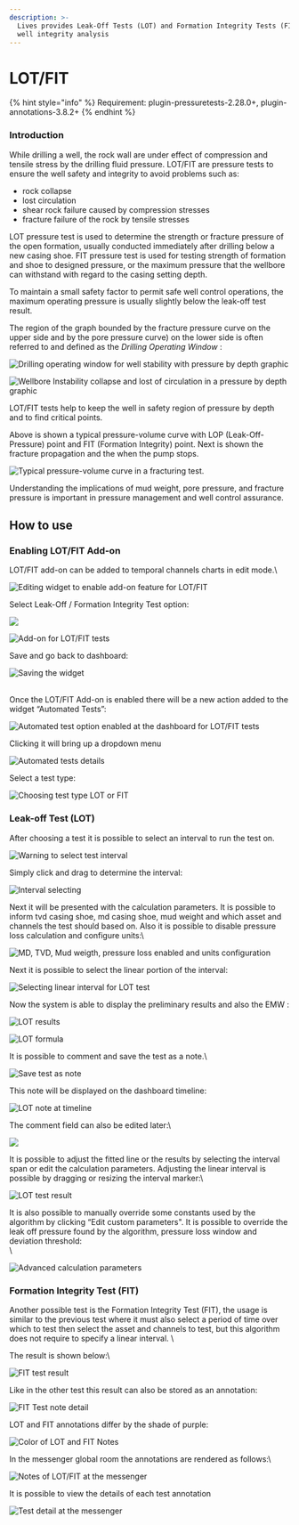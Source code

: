 ```yaml
---
description: >-
  Lives provides Leak-Off Tests (LOT) and Formation Integrity Tests (FIT) for
  well integrity analysis
---
```


# LOT/FIT

{% hint style="info" %}
Requirement: plugin-pressuretests-2.28.0+, plugin-annotations-3.8.2+
{% endhint %}

### Introduction

While drilling a well, the rock wall are under effect of compression and tensile stress by the drilling fluid pressure. LOT/FIT are pressure tests to ensure the well safety and integrity to avoid problems such as:

* rock collapse
* lost circulation
* shear rock failure caused by compression stresses
* fracture failure of the rock by tensile stresses

LOT pressure test is used to determine the strength or fracture pressure of the open formation, usually conducted immediately after drilling below a new casing shoe. FIT pressure test is used for testing strength of formation and shoe to designed pressure, or the maximum pressure that the wellbore can withstand with regard to the casing setting depth.

To maintain a small safety factor to permit safe well control operations, the maximum operating pressure is usually slightly below the leak-off test result.

The region of the graph bounded by the fracture pressure curve on the upper side and by the pore pressure curve) on the lower side is often referred to and defined as the _Drilling Operating Window_ :

![Drilling operating window for well stability with pressure by depth graphic](<../../.gitbook/assets/image (365).png>)

![Wellbore Instability collapse and lost of circulation in a pressure by depth graphic](<../../.gitbook/assets/image (127).png>)

LOT/FIT tests help to keep the well in safety region of pressure by depth and to find critical points.

Above is shown a typical pressure-volume curve with LOP (Leak-Off-Pressure) point and FIT (Formation Integrity) point. Next is shown the fracture propagation and the when the pump stops.

![Typical pressure-volume curve in a fracturing test.](<../../.gitbook/assets/image (220).png>)

Understanding the implications of mud weight, pore pressure, and fracture pressure is important in pressure management and well control assurance.&#x20;

## **How to use**&#x20;

### **Enabling LOT/FIT Add-on**

LOT/FIT add-on can be added to temporal channels charts in edit mode.\


![Editing widget to enable add-on feature for LOT/FIT](https://lh6.googleusercontent.com/FCqfyvsrkj7R6W\_A7Uow3EQqvRcZnOm6NhjRLA4SjfD5eMySLxpXBTvI3\_LP6\_dPI5-eTkZWzTVPCNAcJhdVJKEGMyLC-0Igp98nCzOLDZU67xrsrmJ6XQonYIwX3F9vmCn3O5Ye)

Select Leak-Off / Formation Integrity Test option:

![](https://lh6.googleusercontent.com/AFCsIKjWlI4JMQOOeS2jZtj4feJn9swchEirprnPWMYhwnDmYcCY3xiIUdR7olNYC19zLpLIDLZe3ERcL\_y8OQK2XNRLMra4RWuH1ja6AGi9Z0P1CtO13iGsOkviq2y6Yb97Nb8j)

![Add-on for LOT/FIT tests](https://lh6.googleusercontent.com/D8LELHM6t\_NdDQ5qnay7ImYsXKoFMox5ycT9DDTmDQQoBxI1kcJIJETL9vP86A98RAiTT-Djp0fgmxvlQ-yRBnSbEXsWKpdAJeR3nBdjFEP5TkgcLqfcvZGhzba36pZGDl5iDYJZ)

Save and go back to dashboard:

![Saving the widget](https://lh5.googleusercontent.com/OX0u\_YdEu7EZzK6MJ7nrjF9Qd6n9HpT92n\_614etoCvCxDS1ZPCoHBEM-opms5u3Iy6Vmxx1CbBL0u8pU-EIPJ2q6I2EBaIrqgOeWDLfcxZepUMqo\_dir5N5vmR8KBFvZLLN3Z9i)

\
Once the LOT/FIT Add-on is enabled there will be a new action added to the widget “Automated Tests”:

![Automated test option enabled at the dashboard for LOT/FIT tests](https://lh3.googleusercontent.com/Dmx1\_cJ-pudDZkbU9I54yvFCu0w\_1BBDXY5YsRJ0N9LEzcsB2-bs-PCqLwKNtMLR4wSodSkfiVKiVxguROli26adFmVEX2Q1E-hOQvLWOnV06Tl52TfiOCw7Ca5t7ybNcUljieC6)

Clicking it will bring up a dropdown menu

![Automated tests details](https://lh5.googleusercontent.com/XSQipmdy93U3NiowakRbhgXOQtziEMJ097Ha\_WxgOZ3pq7DYei\_8TG\_GqdPw7QL4VXAQsdy99toAkh5TEA7QuKW0k3nrGfXsEoYKnmTrmZOxaKUKtVvRtBaIEN-gUsWZp599m5Yi)

Select a test type:

![Choosing test type LOT or FIT](https://lh6.googleusercontent.com/jiH\_Nfh4RKAu9HgYdiwQgmvlU467Fr4GfExanatKAbeTGImP4nmL5CnnHHhFBzbMD\_LKH4HLyE\_YQL1Zd5KI6b8R0aOEWLernDvlbv0prW90pK\_DXVidaoZWy5e2Q5NryCzSHwLs)

### **Leak-off Test (LOT)**

After choosing a test it is possible to select an interval to run the test on.&#x20;

![Warning to select test interval](https://lh4.googleusercontent.com/oO9C8xNHMFv3WWDpt7UQlnjTnBxKud1nTit5MuSNrqHC8iOiufUNj3OdX3zQI9m7m4gyCEmDaKqFWhSZCWcO2o9sdutjv6kdouu5hW2l99KiuRbQ-TrjtfUse1C12q0HX\_ORqnZY)

Simply click and drag to determine the interval:

![Interval selecting ](https://lh3.googleusercontent.com/ta\_9IoX44Pp\_0gXqocEr-mUFBThIePrmT09FBhybhhVkBPHAB-0L5VBmb9HO0Y6lZB\_2RjscrYgmC-Yv9S2tjeW6M9mvWaR-LBsvBpQuptj8f-fwfnFxf0ciu\_LS-n2b5lU41fxF)

Next it will be presented with the calculation parameters. It is possible to inform tvd casing shoe, md casing shoe, mud weight and which asset and channels the test should based on. Also it is possible to disable pressure loss calculation and configure units:\


![MD, TVD, Mud weigth, pressure loss enabled and units configuration](<../../.gitbook/assets/image (213).png>)

Next it is possible to select the linear portion of the interval:

![Selecting linear interval for LOT test](https://lh3.googleusercontent.com/5cAAxKJcMNhnRQ8Lyn9LWIJ3Ii9m0bQpo1Hp820AyHPuE\_1DfPN0N-6yURzzgFen3VNwE\_wgHt6nfIAdOVWxJ\_\_v\_bnWaCv2DO9\_2WYXwHIPniaU32a7nXb2huW0phO9EitCRdOb)

Now the system is able to display the preliminary results and also the EMW :

![LOT results](https://lh5.googleusercontent.com/9pM-Ae69qnPeT0Y0sC9GyEl11Aifm2iZZZxt8k6EyeAyw1XrVBzfrCqiDP3uGeRBeVE7WO-p-d19C47s\_MN5L\_9EB9dzMKMvLLzKj-hqaFUvJrsRjXo09ver6YZrvBH9i3T\_x2cv)

![LOT formula](https://lh4.googleusercontent.com/CW0jQbZAthtrdTCoy-k\_b8QWyZmJdxOoeDIqeaRD6wDcIRkMBbEai\_pOvzIIgaQRXxilh0CpC83FmUB1Dt201OaJtPGxV6q5m1YahOncGIq-chf1O5QTbWqmwM\_yKh76KaxnBrcc)

It is possible to comment and save the test as a note.\


![Save test as note](https://lh4.googleusercontent.com/poBZGtdUQ7YaRy9vBwjRxiGsE0B9RnmDOyS4b6rlEbgNuPgzG\_yuThmaO1lPfzFFyWvxxHeikvuKqQ93VTc-CarTa9JtGeww-Sqn0-Umn99BXFk8Nywtg7qxHidOtGhZl8PTxgSE)

This note will be displayed on the dashboard timeline:

![LOT note at timeline](https://lh4.googleusercontent.com/BBhyBvqvz49FVhTEOpR3VzzNM8lxsgOdvzZ9dQGN-jYSRbRqpDezJh5BN-jD-\_OKQ5YshvWPasB-mQrOPYs7--h-Bf-KMeKtoDpJEy1qZrCg0z80fWTBD4QlAbCfmrbBm\_4jjtFk)

The comment field can also be edited later:\


![](https://lh3.googleusercontent.com/w1hrdle4Ow3XjLvN\_rYsAIxetst0uZiChqqExJTbh3i62Di3JhvUMWijG53WFzGJQscLMGKRjPgiW1Tu8T5dml1CBQAfqriyV\_30mpZl5YW2Z8bB4gDQQzQQQVEGuPaJqCLPOqpf)

It is possible to adjust the fitted line or the results by selecting the interval span or edit the calculation parameters. Adjusting the linear interval is possible by dragging or resizing the interval marker:\


![LOT test result](https://lh4.googleusercontent.com/Nj--\_MnI--i-pyGr-9LfJfW5nF4l9aa-oGLx3WtNWx2y6AeQKSaqetjfoe0sNhqsHITl0GIKCsuJB1nZnAgaxze1n74rG3S5EDSnqpFmWGUbmyJUptoTOl8LVtDodkTmQGILHUDl)

It is also possible to manually override some constants used by the algorithm by clicking “Edit custom parameters". It is possible to override the leak off pressure found by the algorithm, pressure loss window and deviation threshold:\
\


![Advanced calculation parameters](https://lh6.googleusercontent.com/9e2YBznXp4b8NY\_\_mD5956mrhmcKrrnAHxTSCJ2dYLWjyonV3KRi2d0AgW7E5IVLsA5ZzkRLsP4oyIAPyyX\_RjG8K1FDQhiolgAmpolci0-iSzaCJVie\_LEFst\_A8IYWrjGdcqLf)

### **Formation Integrity Test (FIT)**

Another possible test is the Formation Integrity Test (FIT), the usage is similar to the previous test where it must also select a period of time over which to test then select the asset and channels to test, but this algorithm does not require to specify a linear interval. \


The result is shown below:\


![FIT test result](https://lh3.googleusercontent.com/-82FuAV5cuUeZmjy61IKszPtio7dU9Nb\_X9SPE1A71OiJfviVL24MLnnaBGSbTGSxPJYz2LNCAPSeMF3FUloRzpCQI9N\_47zKly0mfnAeJfMXKnSBb1MgKTGua3cYtWiXKDMP4R1)

Like in the other test this result can also be stored as an annotation:

![FIT Test note detail](https://lh6.googleusercontent.com/Fm6ffn7AFe0g3OiOwBZPLtvn36YEnD0rXQ-KsTEvOFWRuP9YoKo90m93kVl7M8Wz8a6Y2w55-IAM-N30Nejn1Xkb0805VIhq6hJqv57gpBqxsSpvi-qT8nsA9UckjvpPWH-ZkV1J)

LOT and FIT annotations differ by the shade of purple:

![Color of LOT and FIT Notes](https://lh6.googleusercontent.com/8BxnoHBfvXq-ULW-ydrWpCpgRbcIwHgpTVA7rIaok5FimoMrhXq6GUgU1gjucoJFXDcucDqzLh7Opi2JKiKzPg8IqpRkVSGxuwF-klG-FvFpk5UVg0F5UO09yaHKh1FHoHvWzpbt)

In the messenger global room the annotations are rendered as follows:\


![Notes of LOT/FIT at the messenger](https://lh5.googleusercontent.com/ippxd3qmKfkoYKKlLtHJw94GdI9MbJ-epEG9DTZNn90a54E2QKUjCrErYJWt67yGCetmIjNn\_KnPYbdj8xxl0UzwnAAcIOJt3kCWHTPDjg11zNhMJTNJvkFc\_oBQJ2my5cuLVxBl)

It is possible to view the details of each test annotation

![Test detail at the messenger](https://lh6.googleusercontent.com/v5bLnbLpw1Uh1buKcPLcN03UiZQF82B\_GSnPS5Np2obWMtqbWlnnnPETdk43obZ2k7m\_BIjKDxn65Y42oujsSCIpgWsTH6JGZc8dPTNzIoMGLkZwJAk5X6MzuxBSaEg3cVKZpQ27)

